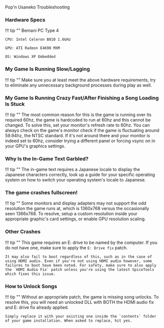 Pop&apos;n Usaneko Troubleshooting

### Hardware Specs

!!! tip ""
	Bemani PC Type 4

	CPU: Intel Celeron B810 1.6GHz

	GPU: ATI Radeon E4690 MXM

	OS: Windows XP Embedded

### My Game Is Running Slow/Lagging

!!! tip ""
	Make sure you at least meet the above hardware requirements, try to eliminate any unnecessary background processes during play as well.

### My Game Is Running Crazy Fast/After Finishing a Song Loading Is Stuck

!!! tip ""
	The most common reason for this is the game is running over its required 60hz, the game is hardcoded to run at 60hz and this cannot be changed. To solve this, set your monitor's refresh rate to 60hz. You can always check on the game's monitor check if the game is fluctuating around 59.94hz, the NTSC standard. If it's not around there and your monitor is indeed set to 60hz, consider trying a different panel or forcing vsync on in your GPU's graphics settings.

### Why Is the In-Game Text Garbled?

!!! tip ""
	The in-game text requires a Japanese locale to display the Japanese characters correctly, look up a guide for your specific operating system on how to switch your operating system's locale to Japanese.

### The game crashes fullscreen!

!!! tip ""
	Some monitors and display adapters may not support the odd resolution the game runs at, which is 1360x768 versus the occasionally seen 1366x768. To resolve, setup a custom resolution inside your appropriate graphic's card settings, or enable GPU resolution scaling.

### Other Crashes

!!! tip ""
	This game requires an E: drive to be named by the computer. If you do not have one, make sure to apply the `E: Drive fix` patch.

	It may also fail to boot regardless of this, such as in the case of using HDMI audio. Even if you're not using HDMI audio however, some failures to boot have been noted. For safety, make sure to also apply the `HDMI Audio Fix` patch unless you're using the latest SpiceTools which fixes this issue.

### How to Unlock Songs

!!! tip ""
	Without an appropriate patch, the game is missing song unlocks. To resolve this, you will need an unlocked DLL with BOTH the HDMI audio fix and E: drive fix already applied.

	Simply replace it with your existing one inside the `contents` folder of your game installation. When asked to replace, hit yes.